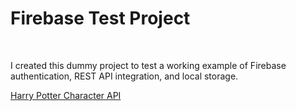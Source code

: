 <h1>Firebase Test Project</h1>

<br/>
<p>I created this dummy project to test a working example of Firebase authentication, REST API integration, and local storage.</p>

[Harry Potter Character API](https://github.com/fedeperin/potterapi)
